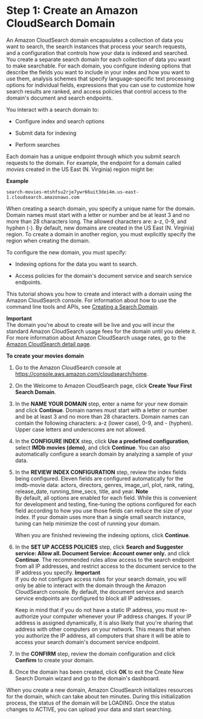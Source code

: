 # Step 1: Create an Amazon CloudSearch Domain<a name="getting-started-create-domain"></a>

An Amazon CloudSearch domain encapsulates a collection of data you want to search, the search instances that process your search requests, and a configuration that controls how your data is indexed and searched\. You create a separate search domain for each collection of data you want to make searchable\. For each domain, you configure indexing options that describe the fields you want to include in your index and how you want to use them, analysis schemes that specify language\-specific text processing options for individual fields, expressions that you can use to customize how search results are ranked, and access policies that control access to the domain's document and search endpoints\. 

You interact with a search domain to:

+ Configure index and search options

+ Submit data for indexing

+ Perform searches

Each domain has a unique endpoint through which you submit search requests to the domain\. For example, the endpoint for a domain called *movies* created in the US East \(N\. Virginia\) region might be:

**Example**  

```
search-movies-mtshfsu2rje7ywr66uit3dei4m.us-east-1.cloudsearch.amazonaws.com
```

When creating a search domain, you specify a unique name for the domain\. Domain names must start with a letter or number and be at least 3 and no more than 28 characters long\. The allowed characters are: a\-z, 0\-9, and hyphen \(\-\)\. By default, new domains are created in the US East \(N\. Virginia\) region\. To create a domain in another region, you must explicitly specify the region when creating the domain\.

To configure the new domain, you must specify:

+ Indexing options for the data you want to search\. 

+ Access policies for the domain's document service and search service endpoints\. 

This tutorial shows you how to create and interact with a domain using the Amazon CloudSearch console\. For information about how to use the command line tools and APIs, see [Creating a Search Domain](creating-domains.md)\.

**Important**  
The domain you're about to create will be live and you will incur the standard Amazon CloudSearch usage fees for the domain until you delete it\. For more information about Amazon CloudSearch usage rates, go to the [Amazon CloudSearch detail page](http://aws.amazon.com/cloudsearch/)\.

**To create your movies domain**

1. Go to the Amazon CloudSearch console at [https://console\.aws\.amazon\.com/cloudsearch/home](https://console.aws.amazon.com/cloudsearch/home)\.

1. On the Welcome to Amazon CloudSearch page, click **Create Your First Search Domain**\.

1. In the **NAME YOUR DOMAIN** step, enter a name for your new domain and click **Continue**\. Domain names must start with a letter or number and be at least 3 and no more than 28 characters\. Domain names can contain the following characters: a\-z \(lower case\), 0\-9, and \- \(hyphen\)\. Upper case letters and underscores are not allowed\.

1. In the **CONFIGURE INDEX** step, click **Use a predefined configuration**, select **IMDb movies \(demo\)**, and click **Continue**\. You can also automatically configure a search domain by analyzing a sample of your data\.

1. In the **REVIEW INDEX CONFIGURATION** step, review the index fields being configured\. Eleven fields are configured automatically for the imdb\-movie data: actors, directors, genres, image\_url, plot, rank, rating, release\_date, running\_time\_secs, title, and year\. 
**Note**  
By default, all options are enabled for each field\. While this is convenient for development and testing, fine\-tuning the options configured for each field according to how you use those fields can reduce the size of your index\. If your domain uses more than a single small search instance, tuning can help minimize the cost of running your domain\. 

   When you are finished reviewing the indexing options, click **Continue**\.

1. In the **SET UP ACCESS POLICIES** step, click **Search and Suggester service: Allow all\. Document Service: Account owner only\.** and click **Continue**\. The recommended rules allow access to the search endpoint from all IP addresses, and restrict access to the document service to the IP address you specify\.
**Important**  
If you do not configure access rules for your search domain, you will only be able to interact with the domain through the Amazon CloudSearch console\. By default, the document service and search service endpoints are configured to block all IP addresses\.

   Keep in mind that if you do not have a static IP address, you must re\-authorize your computer whenever your IP address changes\. If your IP address is assigned dynamically, it is also likely that you're sharing that address with other computers on your network\. This means that when you authorize the IP address, all computers that share it will be able to access your search domain's document service endpoint\.

1. In the **CONFIRM** step, review the domain configuration and click **Confirm** to create your domain\. 

1. Once the domain has been created, click **OK** to exit the Create New Search Domain wizard and go to the domain's dashboard\.

When you create a new domain, Amazon CloudSearch initializes resources for the domain, which can take about ten minutes\. During this initialization process, the status of the domain will be LOADING\. Once the status changes to ACTIVE, you can upload your data and start searching\. 